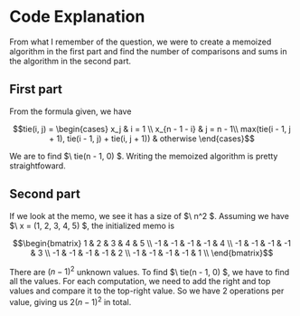 # Code Explanation
From what I remember of the question, we were to create a memoized algorithm in the first part and find the number of comparisons and sums in the algorithm in the second part.

## First part
From the formula given, we have
```math
tie(i, j) =
\begin{cases}
  x_j & i = 1 \\
  x_{n - 1 - i} & j = n - 1\\
  max(tie(i - 1, j + 1), tie(i - 1, j) + tie(i, j + 1)) & otherwise
\end{cases}
```
We are to find $\ tie(n - 1, 0) \$. Writing the memoized algorithm is pretty straightfoward.

## Second part
If we look at the memo, we see it has a size of $\ n^2 \$. Assuming we have $\ x = (1, 2, 3, 4, 5) \$, the initialized memo is
```math
\begin{bmatrix}
1 & 2 & 3 & 4 & 5 \\
-1 & -1 & -1 & -1 & 4 \\
-1 & -1 & -1 & -1 & 3 \\
-1 & -1 & -1 & -1 & 2 \\
-1 & -1 & -1 & -1 & 1 \\
\end{bmatrix}
```
There are $` (n - 1)^2 `$ unknown values. To find $\ tie(n - 1, 0) \$, we have to find all the values. For each computation, we need to add the right and top values and compare it to the top-right value. So we have 2 operations per value, giving us $` 2(n - 1)^2 `$ in total.
